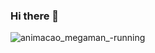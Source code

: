 ### Hi there 👋

![animacao_megaman_-running](https://user-images.githubusercontent.com/89337291/137311467-92f1a336-4bc5-40f8-b6c2-33ad4579eda4.gif)
